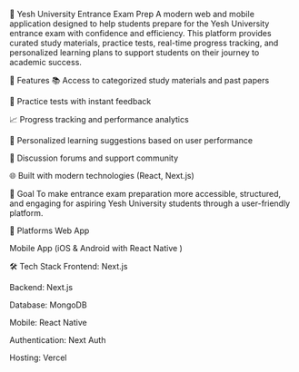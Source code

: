 📘 Yesh University Entrance Exam Prep A modern web and mobile application designed to help students prepare for the Yesh University entrance exam with confidence and efficiency. This platform provides curated study materials, practice tests, real-time progress tracking, and personalized learning plans to support students on their journey to academic success.

🚀 Features 📚 Access to categorized study materials and past papers

📝 Practice tests with instant feedback

📈 Progress tracking and performance analytics

🎯 Personalized learning suggestions based on user performance

💬 Discussion forums and support community

🌐 Built with modern technologies (React, Next.js)

🎯 Goal To make entrance exam preparation more accessible, structured, and engaging for aspiring Yesh University students through a user-friendly platform.

📱 Platforms Web App

Mobile App (iOS & Android with React Native )

🛠 Tech Stack Frontend: Next.js

Backend: Next.js

Database: MongoDB

Mobile: React Native

Authentication: Next Auth

Hosting: Vercel 
